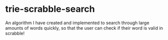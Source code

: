 # trie-scrabble-search
An algorithm I have created and implemented to search through large amounts of words quickly, so that the user can check if their word is valid in scrabble!
